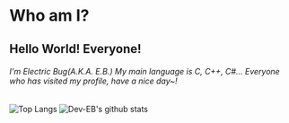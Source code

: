 # Who am I?
## Hello World! Everyone!
###### I'm Electric Bug(A.K.A. E.B.) My main language is C, C++, C\#... Everyone who has visited my profile, have a nice day~!

![Top Langs](https://github-readme-stats.vercel.app/api/top-langs/?username=Dev-EB&theme=tokyonight)
![Dev-EB's github stats](https://github-readme-stats.vercel.app/api?username=Dev-EB&theme=tokyonight)
